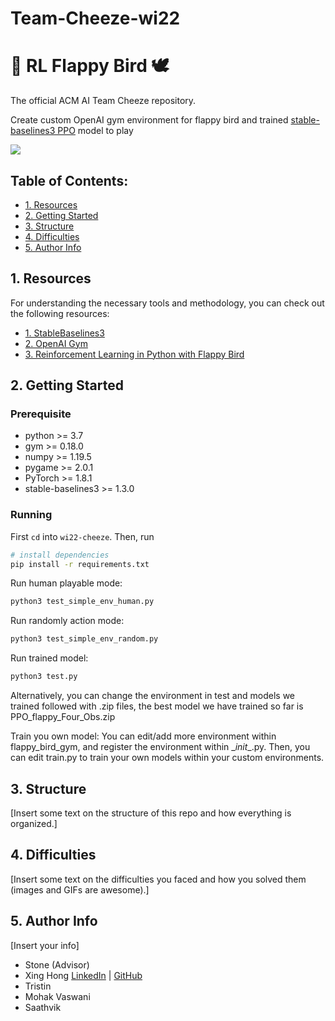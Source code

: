 # Team-Cheeze-wi22
# :robot: RL Flappy Bird :dove:
The official ACM AI Team Cheeze repository. 

Create custom OpenAI gym environment for flappy bird and trained [stable-baselines3 PPO](https://stable-baselines3.readthedocs.io/en/master/modules/ppo.html) model to play

![](Flappy.gif)

## Table of Contents:
- [1. Resources](https://github.com/acmucsd-projects/wi22-cheeze/blob/main/README.md#1-resources)
- [2. Getting Started](https://github.com/acmucsd-projects/wi22-cheeze/blob/main/README.md#2-getting-started)
- [3. Structure](https://github.com/acmucsd-projects/wi22-cheeze/blob/main/README.md#3-structure)
- [4. Difficulties](https://github.com/acmucsd-projects/wi22-cheeze/blob/main/README.md#4-difficulties)
- [5. Author Info](https://github.com/acmucsd-projects/wi22-cheeze/blob/main/README.md#5-author-info)

## 1. Resources

For understanding the necessary tools and methodology, you can check out the following resources:

- [1. StableBaselines3](https://stable-baselines3.readthedocs.io/en/master/guide/examples.html)
- [2. OpenAI Gym](https://gym.openai.com/docs/)
- [3. Reinforcement Learning in Python with Flappy Bird](https://towardsdatascience.com/reinforcement-learning-in-python-with-flappy-bird-37eb01a4e786)

## 2. Getting Started

### Prerequisite

- python >= 3.7
- gym >= 0.18.0
- numpy >= 1.19.5
- pygame >= 2.0.1
- PyTorch >= 1.8.1
- stable-baselines3 >= 1.3.0

### Running

First `cd` into `wi22-cheeze`. Then, run

```bash
# install dependencies
pip install -r requirements.txt
```

Run human playable mode:

```bash
python3 test_simple_env_human.py
```

Run randomly action mode:

```bash
python3 test_simple_env_random.py
```

Run trained model:

```bash
python3 test.py
```
Alternatively, you can change the environment in test and models we trained followed with .zip files, the best model we have trained so far is PPO_flappy_Four_Obs.zip

Train you own model:
You can edit/add more environment within flappy_bird_gym, and register the environment within \__init__.py.
Then, you can edit train.py to train your own models within your custom environments.

## 3. Structure

[Insert some text on the structure of this repo and how everything is organized.]

## 4. Difficulties

[Insert some text on the difficulties you faced and how you solved them (images and GIFs are awesome).]

## 5. Author Info

[Insert your info]

- Stone (Advisor)
- Xing Hong [LinkedIn](https://www.linkedin.com/in/xing-hong-143b69214/) | [GitHub](https://github.com/TIMHX)
- Tristin
- Mohak Vaswani
- Saathvik
